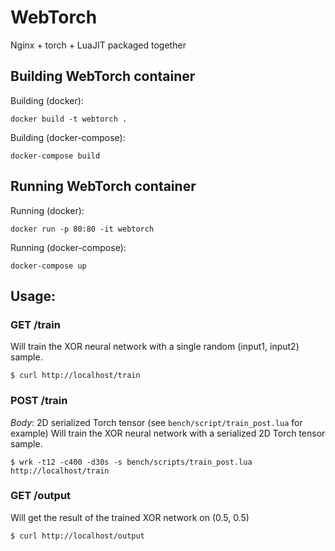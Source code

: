 # WebTorch
Nginx + torch + LuaJIT packaged together

## Building WebTorch container

Building (docker):
```
docker build -t webtorch .
```

Building (docker-compose):
```
docker-compose build
```

## Running WebTorch container

Running (docker):
```
docker run -p 80:80 -it webtorch
```

Running (docker-compose):
```
docker-compose up
```

## Usage:

### GET /train
Will train the XOR neural network with a single random (input1, input2) sample.
```
$ curl http://localhost/train
```

### POST /train
*Body*: 2D serialized Torch tensor (see `bench/script/train_post.lua` for example)
Will train the XOR neural network with a serialized 2D Torch tensor sample.
```
$ wrk -t12 -c400 -d30s -s bench/scripts/train_post.lua http://localhost/train
```

### GET /output
Will get the result of the trained XOR network on (0.5, 0.5)
```
$ curl http://localhost/output
```


